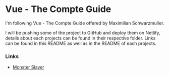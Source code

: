# Vue - The Compte Guide
I'm following  Vue - The Compte Guide offered by Maximilian Schwarzmuller. 

I will be pushing some of the project to GitHub and deploy them on Netlify, details about each projects can be found in their respective folder. Links can be found in this README as well as in the README of each projects. 



### Links
* [Monster Slayer](https://stately-eclair-adf9a3.netlify.app/)

